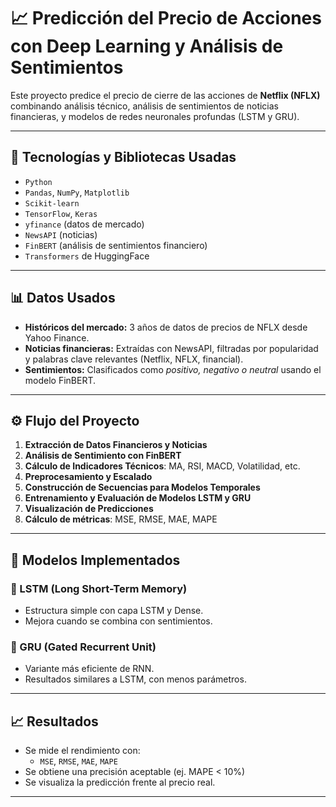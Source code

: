 # 📈 Predicción del Precio de Acciones con Deep Learning y Análisis de Sentimientos

Este proyecto predice el precio de cierre de las acciones de **Netflix (NFLX)** combinando análisis técnico, análisis de sentimientos de noticias financieras, y modelos de redes neuronales profundas (LSTM y GRU).

---

## 🧠 Tecnologías y Bibliotecas Usadas

- `Python`
- `Pandas`, `NumPy`, `Matplotlib`
- `Scikit-learn`
- `TensorFlow`, `Keras`
- `yfinance` (datos de mercado)
- `NewsAPI` (noticias)
- `FinBERT` (análisis de sentimientos financiero)
- `Transformers` de HuggingFace

---

## 📊 Datos Usados

- **Históricos del mercado:** 3 años de datos de precios de NFLX desde Yahoo Finance.
- **Noticias financieras:** Extraídas con NewsAPI, filtradas por popularidad y palabras clave relevantes (Netflix, NFLX, financial).
- **Sentimientos:** Clasificados como *positivo, negativo o neutral* usando el modelo FinBERT.

---

## ⚙️ Flujo del Proyecto

1. **Extracción de Datos Financieros y Noticias**
2. **Análisis de Sentimiento con FinBERT**
3. **Cálculo de Indicadores Técnicos**: MA, RSI, MACD, Volatilidad, etc.
4. **Preprocesamiento y Escalado**
5. **Construcción de Secuencias para Modelos Temporales**
6. **Entrenamiento y Evaluación de Modelos LSTM y GRU**
7. **Visualización de Predicciones**
8. **Cálculo de métricas**: MSE, RMSE, MAE, MAPE

---

## 🧪 Modelos Implementados

### 🔹 LSTM (Long Short-Term Memory)

- Estructura simple con capa LSTM y Dense.
- Mejora cuando se combina con sentimientos.

### 🔹 GRU (Gated Recurrent Unit)

- Variante más eficiente de RNN.
- Resultados similares a LSTM, con menos parámetros.

---

## 📈 Resultados

- Se mide el rendimiento con:
  - `MSE`, `RMSE`, `MAE`, `MAPE`
- Se obtiene una precisión aceptable (ej. MAPE < 10%)
- Se visualiza la predicción frente al precio real.

---
